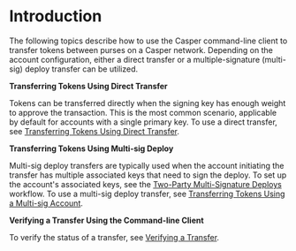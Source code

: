 # Introduction

The following topics describe how to use the Casper command-line client to transfer tokens between purses on a Casper network. Depending on the account configuration, either a direct transfer or a multiple-signature (multi-sig) deploy transfer can be utilized.

**Transferring Tokens Using Direct Transfer**

Tokens can be transferred directly when the signing key has enough weight to approve the transaction. This is the most common scenario, applicable by default for accounts with a single primary key. To use a direct transfer, see [Transferring Tokens Using Direct Transfer](./direct-token-transfer.md).

**Transferring Tokens Using Multi-sig Deploy**

Multi-sig deploy transfers are typically used when the account initiating the transfer has multiple associated keys that need to sign the deploy. To set up the account's associated keys, see the [Two-Party Multi-Signature Deploys](../../../resources/tutorials/advanced/two-party-multi-sig.md) workflow. To use a multi-sig deploy transfer, see [Transferring Tokens Using a Multi-sig Account](./multisig-deploy-transfer.md).

**Verifying a Transfer Using the Command-line Client**

To verify the status of a transfer, see [Verifying a Transfer](./verify-transfer.md).
